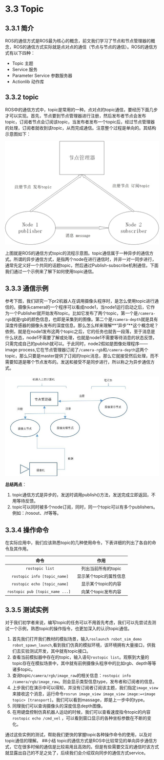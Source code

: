 
# 3.3 Topic

## 3.3.1 简介
ROS的通信方式是ROS最为核心的概念，前文我们学习了节点和节点管理器的概念，ROS的通信方式实际就是点对点的通信（节点与节点的通信）。ROS的通信方式有以下四种：

* Topic 主题
* Service 服务
* Parameter Service 参数服务器
* Actionlib 动作库

## 3.3.2 topic
ROS中的通信方式中，topic是常用的一种。点对点的topic通信，要经历下面几步才可以实现。首先，节点要到节点管理器进行注册，然后发布者节点会发布topic，订阅者节点会订阅该topic，当发布者发布一个topic后，经过节点管理器的处理，订阅者就收到该topic，从而完成通信。注意整个过程是单向的。其结构示意图如下：

![](/pics/topic-stru.jpg)

上图就是ROS的通信方式topic的流程示意图。topic通信属于一种异步的通信方式。所谓的异步通信方式，是指两个node在进行通信时，并非一对一同步进行，通常先定义好一个共同的话题topic，然后通过Publish-subscribe机制通信，下面我们通过一个示例来了解下如何使用topic通信。

## 3.3.3 通信示例
参考下图，我们研究一下pr2机器人在调用摄像头程序时，是怎么使用topic进行通信的。摄像头camera的一个程序可以看成node1，当node1运行启动之后，它作为一个Publisher就开始发布topic。比如它发布了两个topic，第一个是`/camera-rgb`就是rgb的颜色信息，也即是采集到的图像。第二个是`/camera-depth`就是具有深度传感器的摄像头发布的深度信息。那么怎么样来理解**“异步”**这个概念呢？依例，就是在node1发布这两个topic之后，它的任务也就告一段落，至于消息是什么状态，node1不需要了解或处理，也就是node1不需要等待消息的状态反馈，只需完成自己的publish就可以。于此同时，node2假如是图像处理程序——image process,它在节点管理器订阅了`/camera-rgb`和`/camera-depth`这两个topic，那么只要是master提供了订阅的topic消息，那么它就接受然后处理，而不需要知道是哪个节点发布的。发送和接受不是同步进行，所以称之为异步通信方式。

![![](/pics/camera11.jpg)](/pics/camera-ex.jpg)

**总结两点**： 

1. topic通信方式是异步的，发送时调用publish()方法，发送完成立即返回，不用等待反馈。
2. topic可以同时被多个node订阅，同时，同一个topic可以有多个publishers。例如：/rosout、/tf等等。


## 3.3.4 操作命令
在实际应用中，我们应该熟悉topic的几种使用命令，下表详细的列出了各自的命令及其作用。

|   命令    | 作用 |
| :------:   | :------:           |
| `rostopic list`               |   列出当前所有的topic |
| `rostopic info [topic_name]`   |  显示某个topic的属性信息  |
| `rostopic echo [topic_name]`   |  显示某个topic的内容 |
| `rostopic pub [topic_name ...] `    |  向某个topic发布内容|

## 3.3.5 测试实例
对于我们初学者来说，编写topic的任务可以不用首先考虑，我们可以先尝试去测试一个示例，熟悉topic的操作指令，也更加深入的认识topic通信。

1. 首先我们打开我们教材的模拟场景，输入`roslaunch robot_sim_demo robot_spawn_launch`,看到我们仿真的模拟环境，该环境拥有大量接口，供我们去实验测试开发，其中就有topic接口。
2. 查看当前模拟器中存在的topic，输入语句`rostopic list`。观察到大量的topic存在在模拟场景中，其中就有前例摄像头程序中的比如rgb、depth等等诸多topic。
3. 查询topic`/camera/rgb/image_raw`的相关信息：`rostopic info /camera/rgb/image_raw`。则会显示类型信息type，发布者和订阅者的信息。
4. 上步我们在演示中可以得知，并没有订阅者订阅该主题，我们指定`image_view`来接收这个消息，运行命令`rosrun image_view image_view image:=<image topic> [transport]`。我们可以看到massage，即是上一步中的type。
5. 同理我们可以查询摄像头的深度信息depth图像。
6. 在用键盘控制仿真机器人运动的时候，我们可以查看速度指令topic的内容`rostopic echo /cmd_vel` ，可以看到窗口显示的各种坐标参数在不断的变化。

通过这些实例的测试，帮助我们更快的掌握topic各种操作命令的使用，以及对topic通信的理解。
##小结
topic的通信方式是ROS中比较常见的单向异步通信方式，它在很多时候的通信是比较易用且高效的。但是有些需要交互的通信时该方式就显露出自己的不足之处了，后续我们会介绍双向同步的通信方式service。
